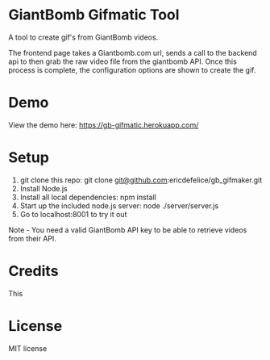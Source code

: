 # GiantBomb Gifmatic Tool

A tool to create gif's from GiantBomb videos.

The frontend page takes a Giantbomb.com url, sends a call to the backend api to then grab the raw video file from the giantbomb API.  Once this process is complete, the configuration options are shown to create the gif.

# Demo
 
 View the demo here: https://gb-gifmatic.herokuapp.com/

# Setup

 1) git clone this repo: git clone git@github.com:ericdefelice/gb_gifmaker.git
 2) Install Node.js
 3) Install all local dependencies: npm install
 4) Start up the included node.js server: node ./server/server.js 
 5) Go to localhost:8001 to try it out

 Note - You need a valid GiantBomb API key to be able to retrieve videos from their API.

# Credits

 This 
# License

 MIT license

